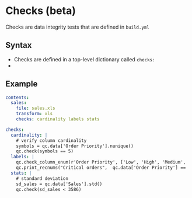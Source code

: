 # Checks (beta)
Checks are data integrity tests that are defined in `build.yml`

## Syntax
- Checks are defined in a top-level dictionary called `checks:`
- 

## Example
```yaml
contents:
  sales:
    file: sales.xls
    transform: xls
    checks: cardinality labels stats

checks:
  cardinality: |
    # verify column cardinality
    symbols = qc.data['Order Priority'].nunique()
    qc.check(symbols == 5)
  labels: |
    qc.check_column_enum(r'Order Priority', ['Low', 'High', 'Medium', 'Not Specified', 'Critical'])
    qc.print_recnums("Critical orders",  qc.data['Order Priority'] == 'Critical')
  stats: |
    # standard deviation
    sd_sales = qc.data['Sales'].std()
    qc.check(sd_sales < 3586)
```